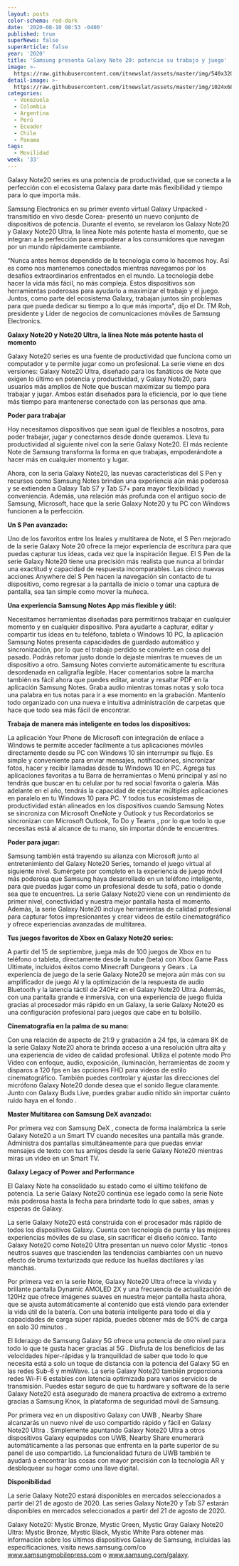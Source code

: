 ```yaml
---
layout: posts
color-schema: red-dark
date: '2020-08-10 08:53 -0400'
published: true
superNews: false
superArticle: false
year: '2020'
title: 'Samsung presenta Galaxy Note 20: potencie su trabajo y juego'
image: >-
  https://raw.githubusercontent.com/itnewslat/assets/master/img/540x320/Samsung-Note-20-p.jpg
detail-image: >-
  https://raw.githubusercontent.com/itnewslat/assets/master/img/1024x680/Samsung-Note-20-g.jpg
categories:
  - Venezuela
  - Colombia
  - Argentina
  - Perú
  - Ecuador
  - Chile
  - Panama
tags:
  - Movilidad
week: '33'
---
```

Galaxy Note20 series es una potencia de productividad, que se conecta a la perfección con el ecosistema Galaxy para darte más flexibilidad y tiempo para lo que importa más.

Samsung Electronics en su primer evento virtual Galaxy Unpacked -transmitido en vivo desde Corea- presentó un nuevo conjunto de dispositivos de potencia. Durante el evento, se revelaron los Galaxy Note20 y Galaxy Note20 Ultra, la línea Note más potente hasta el momento, que se integran a la perfección para empoderar a los consumidores que navegan por un mundo rápidamente cambiante.

“Nunca antes hemos dependido de la tecnología como lo hacemos hoy. Así es como nos mantenemos conectados mientras navegamos por los desafíos extraordinarios enfrentados en el mundo. La tecnología debe hacer la vida más fácil, no más compleja. Estos dispositivos son herramientas poderosas para ayudarlo a maximizar el trabajo y el juego. Juntos, como parte del ecosistema Galaxy, trabajan juntos sin problemas para que pueda dedicar su tiempo a lo que más importa", dijo el Dr. TM Roh, presidente y Líder de negocios de comunicaciones móviles de Samsung Electronics.

**Galaxy Note20 y Note20 Ultra, la línea Note más potente hasta el momento**

Galaxy Note20 series es una fuente de productividad que funciona como un computador y te permite jugar como un profesional. La serie viene en dos versiones: Galaxy Note20 Ultra, diseñado para los fanáticos de Note que exigen lo último en potencia y productividad, y Galaxy Note20, para usuarios más amplios de Note que buscan maximizar su tiempo para trabajar y jugar. Ambos están diseñados para la eficiencia, por lo que tiene más tiempo para mantenerse conectado con las personas que ama.

**Poder para trabajar**

Hoy necesitamos dispositivos que sean igual de flexibles a nosotros, para poder trabajar, jugar y conectarnos desde donde queramos. Lleva tu productividad al siguiente nivel con la serie Galaxy Note20. El más reciente Note de Samsung transforma la forma en que trabajas, empoderándote a hacer más en cualquier momento y lugar. 

Ahora, con la seria Galaxy Note20, las nuevas características del S Pen y recursos como Samsung Notes brindan una experiencia aún más poderosa y se extienden a Galaxy Tab S7 y Tab S7+ para mayor flexibilidad y conveniencia. Además, una relación más profunda con el antiguo socio de Samsung, Microsoft, hace que la serie Galaxy Note20 y tu PC con Windows funcionen a la perfección.

**Un S Pen avanzado:**

Uno de los favoritos entre los leales y multitarea de Note, el S Pen mejorado de la serie Galaxy Note 20 ofrece la mejor experiencia de escritura para que puedas capturar tus ideas, cada vez que la inspiración llegue. El S Pen de la serie Galaxy Note20 tiene una precisión  más realista que nunca al brindar una exactitud y capacidad de respuesta incomparables. Las cinco nuevas acciones Anywhere del S Pen hacen la navegación sin contacto de tu dispositivo, como regresar a la pantalla de inicio o tomar una captura de pantalla, sea tan simple como mover la muñeca.

**Una experiencia Samsung Notes App más flexible y útil:**

Necesitamos herramientas diseñadas para permitirnos trabajar en cualquier momento y en cualquier dispositivo. Para ayudarte a capturar, editar y compartir tus ideas en tu teléfono, tableta o Windows 10 PC, la aplicación Samsung Notes presenta capacidades de guardado automático y sincronización, por lo que el trabajo perdido se convierte en cosa del pasado. Podrás retomar justo donde lo dejaste mientras te mueves de un dispositivo a otro. Samsung Notes convierte automáticamente tu escritura desordenada en caligrafía legible. Hacer comentarios sobre la marcha también es fácil ahora que puedes editar, anotar y resaltar PDF en la aplicación Samsung Notes. Graba audio mientras tomas notas y solo toca una palabra en tus notas para ir a ese momento en la grabación. Mantenlo todo organizado con una nueva e intuitiva administración de carpetas que hace que todo sea más fácil de encontrar. 

**Trabaja de manera más inteligente en todos los dispositivos:**

La aplicación Your Phone de Microsoft con integración de enlace a Windows  te permite acceder fácilmente a tus aplicaciones móviles directamente desde su PC con Windows 10 sin interrumpir su flujo. Es simple y conveniente para enviar mensajes, notificaciones, sincronizar fotos, hacer y recibir llamadas desde tu Windows 10 en PC. Agrega tus aplicaciones favoritas a tu Barra de herramientas o Menú principal y así no tendrás que buscar en tu celular por tu red social favorita o galería. Más adelante en el año, tendrás la capacidad de ejecutar múltiples aplicaciones en paralelo en tu Windows 10 para PC. Y todos tus ecosistemas de productividad están alineados en los dispositivos cuando Samsung Notes se sincroniza con Microsoft OneNote y Outlook  y tus Recordatorios se sincronizan con Microsoft Outlook, To Do y Teams , por lo que todo lo que necesitas está al alcance de tu mano, sin importar dónde te encuentres.

**Poder para jugar:**

Samsung también está trayendo su alianza con Microsoft junto al entretenimiento del Galaxy Note20 Series, tomando el juego virtual al siguiente nivel. Sumérgete por completo en la experiencia de juego móvil más poderosa que Samsung haya desarrollado en un teléfono inteligente, para que puedas jugar como un profesional desde tu sofá, patio o donde sea que te encuentres. La serie Galaxy Note20 viene con un rendimiento de primer nivel, conectividad y nuestra mejor pantalla hasta el momento. Además, la serie Galaxy Note20 incluye herramientas de calidad profesional para capturar fotos impresionantes y crear videos de estilo cinematográfico y ofrece experiencias avanzadas de multitarea.

**Tus juegos favoritos de Xbox en Galaxy Note20 series:**

A partir del 15 de septiembre, juega más de 100 juegos de Xbox en tu teléfono o tableta, directamente desde la nube (beta) con Xbox Game Pass Ultimate, incluidos éxitos como Minecraft Dungeons y Gears . La experiencia de juego de la serie Galaxy Note20 se mejora aún más con su amplificador de juego AI y la optimización de la respuesta de audio Bluetooth y la latencia táctil de 240Hz en el Galaxy Note20 Ultra. Además, con una pantalla grande e inmersiva, con una experiencia de juego fluida gracias al procesador más rápido en un Galaxy, la serie Galaxy Note20 es una configuración profesional para juegos que cabe en tu bolsillo.

**Cinematografía en la palma de su mano:**

Con una relación de aspecto de 21:9 y grabación a 24 fps, la cámara 8K de la serie Galaxy Note20 ahora te brinda acceso a una resolución ultra alta y una experiencia de video de calidad profesional. Utiliza el potente modo Pro Video con enfoque, audio, exposición, iluminación, herramientas de zoom y disparos a 120 fps en las opciones FHD para videos de estilo cinematográfico. También puedes controlar y ajustar las direcciones del micrófono Galaxy Note20 donde desea que el sonido llegue claramente. Junto con Galaxy Buds Live, puedes grabar audio nítido sin importar cuánto ruido haya en el fondo .
 
**Master Multitarea con Samsung DeX avanzado:**

Por primera vez con Samsung DeX , conecta de forma inalámbrica la serie Galaxy Note20 a un Smart TV cuando necesites una pantalla más grande. Administra dos pantallas simultáneamente para que puedas enviar mensajes de texto con tus amigos desde la serie Galaxy Note20 mientras miras un video en un Smart TV. 

**Galaxy Legacy of Power and Performance**

El Galaxy Note ha consolidado su estado como el último teléfono de potencia. La serie Galaxy Note20 continúa ese legado como la serie Note más poderosa hasta la fecha para brindarte todo lo que sabes, amas y esperas de Galaxy.

La serie Galaxy Note20 está construida con el procesador más rápido de todos los dispositivos Galaxy. Cuenta con tecnología de punta y las mejores experiencias móviles de su clase, sin sacrificar el diseño icónico. Tanto Galaxy Note20 como Note20 Ultra presentan un nuevo color Mystic -tonos neutros suaves que trascienden las tendencias cambiantes con un nuevo efecto de bruma texturizada que reduce las huellas dactilares y las manchas.

Por primera vez en la serie Note, Galaxy Note20 Ultra ofrece la vívida y brillante pantalla Dynamic AMOLED 2X y una frecuencia de actualización de 120Hz que ofrece imágenes suaves en nuestra mejor pantalla hasta ahora, que se ajusta automáticamente al contenido que está viendo para extender la vida útil de la batería. Con una batería inteligente  para todo el día y capacidades de carga súper rápida, puedes obtener más de 50% de carga en solo 30 minutos .

El liderazgo de Samsung Galaxy 5G ofrece una potencia de otro nivel para todo lo que te gusta hacer gracias al 5G . Disfruta de los beneficios de las velocidades hiper-rápidas y la tranquilidad de saber que todo lo que necesita está a solo un toque de distancia con la potencia del Galaxy 5G en las redes Sub-6 y mmWave. La serie Galaxy Note20 también proporciona redes Wi-Fi 6  estables con latencia optimizada para varios servicios de transmisión. Puedes estar seguro de que tu hardware y software de la serie Galaxy Note20 está asegurado de manera proactiva de extremo a extremo gracias a Samsung Knox, la plataforma de seguridad móvil de Samsung.

Por primera vez en un dispositivo Galaxy con UWB , Nearby Share alcanzarás un nuevo nivel de uso compartido rápido y fácil en Galaxy Note20 Ultra . Simplemente apuntando Galaxy Note20 Ultra a otros dispositivos Galaxy equipados con UWB, Nearby Share enumerará automáticamente a las personas que enfrenta en la parte superior de su panel de uso compartido. La funcionalidad futura de UWB también te ayudará a encontrar las cosas con mayor precisión con la tecnología AR y desbloquear su hogar como una llave digital.

**Disponibilidad**

La serie Galaxy Note20 estará disponibles en mercados seleccionados a partir del 21 de agosto de 2020.
Las series Galaxy Note20 y Tab S7 estarán disponibles en mercados seleccionados a partir del 21 de agosto de 2020.

Galaxy Note20: Mystic Bronze, Mystic Green, Mystic Gray
Galaxy Note20 Ultra: Mystic Bronze, Mystic Black, Mystic White
Para obtener más información sobre los últimos dispositivos Galaxy de Samsung, incluidas las especificaciones, visita news.samsung.com/co www.samsungmobilepress.com o www.samsung.com/galaxy.